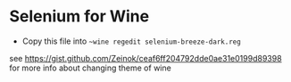 # Selenium for Wine
- Copy this file into ```~wine regedit selenium-breeze-dark.reg```

see https://gist.github.com/Zeinok/ceaf6ff204792dde0ae31e0199d89398 for more info about changing theme of wine
